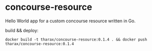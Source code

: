 # concourse-resource

Hello World app for a custom concourse resource written in Go.

build && deploy:

```docker build -t tharax/concourse-resource:0.1.4 . && docker push tharax/concourse-resource:0.1.4```